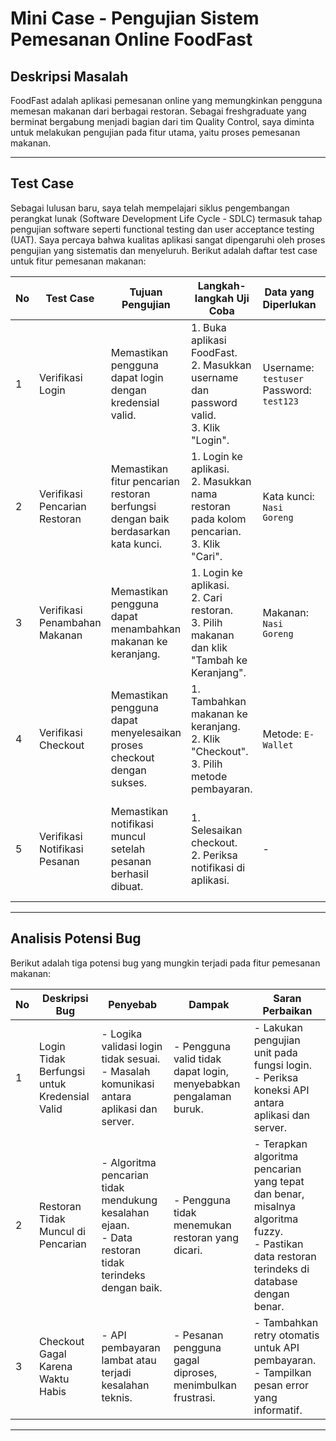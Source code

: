 # Mini Case - Pengujian Sistem Pemesanan Online FoodFast

## Deskripsi Masalah
FoodFast adalah aplikasi pemesanan online yang memungkinkan pengguna memesan makanan dari berbagai restoran. Sebagai freshgraduate yang berminat bergabung menjadi bagian dari tim Quality Control, saya diminta untuk melakukan pengujian pada fitur utama, yaitu proses pemesanan makanan. 

---

## Test Case
Sebagai lulusan baru, saya telah mempelajari siklus pengembangan perangkat lunak (Software Development Life Cycle - SDLC) termasuk tahap pengujian software seperti functional testing dan user acceptance testing (UAT). Saya percaya bahwa kualitas aplikasi sangat dipengaruhi oleh proses pengujian yang sistematis dan menyeluruh. Berikut adalah daftar test case untuk fitur pemesanan makanan:

| **No** | **Test Case**                   | **Tujuan Pengujian**                                                                 | **Langkah-langkah Uji Coba**                                                                                                         | **Data yang Diperlukan**                               | **Hasil yang Diharapkan**                                      |
|--------|---------------------------------|-------------------------------------------------------------------------------------|------------------------------------------------------------------------------------------------------------------------------------|--------------------------------------------------------|----------------------------------------------------------------|
| 1      | Verifikasi Login                | Memastikan pengguna dapat login dengan kredensial valid.                            | 1. Buka aplikasi FoodFast. <br> 2. Masukkan username dan password valid. <br> 3. Klik "Login".                                      | Username: `testuser` <br> Password: `test123`          | Pengguna berhasil login dan diarahkan ke halaman utama.        |
| 2      | Verifikasi Pencarian Restoran   | Memastikan fitur pencarian restoran berfungsi dengan baik berdasarkan kata kunci.   | 1. Login ke aplikasi. <br> 2. Masukkan nama restoran pada kolom pencarian. <br> 3. Klik "Cari".                                     | Kata kunci: `Nasi Goreng`                                | Restoran sesuai kata kunci muncul di hasil pencarian.          |
| 3      | Verifikasi Penambahan Makanan   | Memastikan pengguna dapat menambahkan makanan ke keranjang.                         | 1. Login ke aplikasi. <br> 2. Cari restoran. <br> 3. Pilih makanan dan klik "Tambah ke Keranjang".                                 | Makanan: `Nasi Goreng`| Makanan berhasil ditambahkan ke keranjang belanja.             |
| 4      | Verifikasi Checkout             | Memastikan pengguna dapat menyelesaikan proses checkout dengan sukses.              | 1. Tambahkan makanan ke keranjang. <br> 2. Klik "Checkout". <br> 3. Pilih metode pembayaran.                                       | Metode: `E-Wallet`                                     | Pesanan berhasil diproses dan notifikasi muncul.               |
| 5      | Verifikasi Notifikasi Pesanan   | Memastikan notifikasi muncul setelah pesanan berhasil dibuat.                       | 1. Selesaikan checkout. <br> 2. Periksa notifikasi di aplikasi.                                                                  | -                                | Notifikasi muncul dengan pesan "Pesanan Anda berhasil dibuat." |

---

## Analisis Potensi Bug

Berikut adalah tiga potensi bug yang mungkin terjadi pada fitur pemesanan makanan:

| **No** | **Deskripsi Bug**                      | **Penyebab**                                                                                 | **Dampak**                                                                              | **Saran Perbaikan**                                                                                  |
|--------|----------------------------------------|---------------------------------------------------------------------------------------------|-----------------------------------------------------------------------------------------|-------------------------------------------------------------------------------------------------------|
| 1      | Login Tidak Berfungsi untuk Kredensial Valid | - Logika validasi login tidak sesuai. <br> - Masalah komunikasi antara aplikasi dan server. | - Pengguna valid tidak dapat login, menyebabkan pengalaman buruk.                     | - Lakukan pengujian unit pada fungsi login. <br> - Periksa koneksi API antara aplikasi dan server.     |
| 2      | Restoran Tidak Muncul di Pencarian      | - Algoritma pencarian tidak mendukung kesalahan ejaan. <br> - Data restoran tidak terindeks dengan baik. | - Pengguna tidak menemukan restoran yang dicari.                                       | - Terapkan algoritma pencarian yang tepat dan benar, misalnya algoritma fuzzy. <br> - Pastikan data restoran terindeks di database dengan benar. |
| 3      | Checkout Gagal Karena Waktu Habis       | - API pembayaran lambat atau terjadi kesalahan teknis.                                      | - Pesanan pengguna gagal diproses, menimbulkan frustrasi.                             | - Tambahkan retry otomatis untuk API pembayaran. <br> - Tampilkan pesan error yang informatif.         |

---
